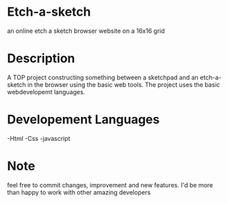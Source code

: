 # Etch-a-sketch
an online etch a sketch browser website on a 16x16 grid
# Description
A TOP project constructing something between a sketchpad and an etch-a-sketch in the browser using the basic web tools. 
The project uses the basic webdevelopemt languages.
# Developement Languages
-Html
-Css
-javascript
# Note
feel free to commit changes, improvement and new features. I'd be more than happy to work with other amazing developers
